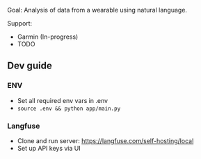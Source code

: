 Goal: Analysis of data from a wearable using natural language.

Support:

- Garmin (In-progress)
- TODO

## Dev guide

### ENV

- Set all required env vars in .env
- `source .env && python app/main.py`

### Langfuse

- Clone and run server: https://langfuse.com/self-hosting/local
- Set up API keys via UI
